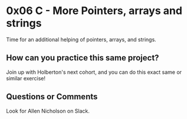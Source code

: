 # 0x06 C - More Pointers, arrays and strings

Time for an additional helping of pointers, arrays, and strings.

## How can you practice this same project?

Join up with Holberton's next cohort, and you can do this exact same or similar exercise!

## Questions or Comments

Look for Allen Nicholson on Slack.
